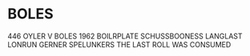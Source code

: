BOLES
=====

446  OYLER V BOLES 1962 BOILRPLATE SCHUSSBOONESS LANGLAST LONRUN GERNER SPELUNKERS THE LAST ROLL WAS CONSUMED